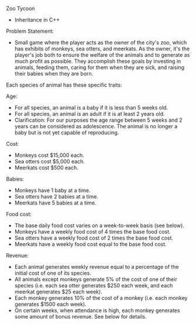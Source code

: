 Zoo Tycoon

* Inheritance in C++ 

Problem Statement:

*  Small game where the player acts as the owner of the city's zoo, which has exhibits of monkeys, sea otters, and meerkats. As the owner, it's the player's job both to ensure the welfare of the animals and to generate as much profit as possible. They accomplish these goals by investing in animals, feeding them, caring for them when they are sick, and raising their babies when they are born.

Each species of animal has these specific traits:

Age:

* For all species, an animal is a baby if it is less than 5 weeks old.
* For all species, an animal is an adult if it is at least 2 years old.
* Clarification: For our purposes the age range between 5 weeks and 2 years can be considered as adolescence. The animal is no longer a baby but is not yet capable of reproducing.

Cost:

* Monkeys cost $15,000 each.
* Sea otters cost $5,000 each.
* Meerkats cost $500 each.

Babies:

* Monkeys have 1 baby at a time.
* Sea otters have 2 babies at a time.
* Meerkats have 5 babies at a time.

Food cost:

* The base daily food cost varies on a week-to-week basis (see below).
* Monkeys have a weekly food cost of 4 times the base food cost.
* Sea otters have a weekly food cost of 2 times the base food cost.
* Meerkats have a weekly food cost equal to the base food cost.

Revenue:

* Each animal generates weekly revenue equal to a percentage of the initial cost of one of its species.
* All animals except monkeys generate 5% of the cost of one of their species (i.e. each sea otter generates $250 each week, and each meerkat generates $25 each week).
* Each monkey generates 10% of the cost of a monkey (i.e. each monkey generates $1500 each week).
* On certain weeks, when attendance is high, each monkey generates some amount of bonus revenue. See below for details.
